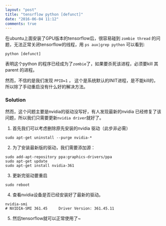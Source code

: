 ```yaml
---
layout: "post"
title: "tensrflow python [defunct]"
date: "2016-06-04 11:12"
comments: true
---
```


在ubuntu上面安装了GPU版本的tensorflow后，很容易碰到 `zombie thread` 的问题，无法正常关闭tensorflow的线程，用 `ps aux|grep python` 可以看到:
```
python [defunct]
```
表明这个python 的程序已经成为了`zombie`了，如果要杀死该进程，必须要kill 其parent 的进程。

然而，不信的是我们发现 `PPID=1` ， 这个是系统默认的INIT进程，是不能kill的，所以除了手动重启没有什么好的解决方法。

### Solution
然而，这个问题主要是nvidia的驱动没写好，有人发现最新的nvidia 已经修复了该问题，所以我们只需要更新`nvidia driver`就好了。
1. 首先我们可以考虑删除原先安装的nvidia 驱动（此步非必需）

`sudo apt-get uninstall --purge nvidia-*`

2. 为了安装最新版的驱动，我们需要添加源：
```
sudo add-apt-repository ppa:graphics-drivers/ppa
sudo apt-get update
sudo apt-get install nvidia-361
```
3. 更新完驱动要重启

`sudo reboot`

4. 查看nvidia设备是否已经安装好了最新的驱动。
```
nvidia-smi
# NVIDIA-SMI 361.45     Driver Version: 361.45.11
```
5. 然后tensorflow就可以正常使用了~
